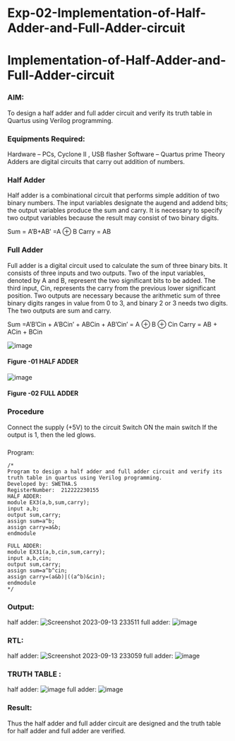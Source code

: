 # Exp-02-Implementation-of-Half-Adder-and-Full-Adder-circuit

# Implementation-of-Half-Adder-and-Full-Adder-circuit
### AIM:
To design a half adder and full adder circuit and verify its truth table in Quartus using Verilog programming.

### Equipments Required:
Hardware – PCs, Cyclone II , USB flasher
Software – Quartus prime
Theory
Adders are digital circuits that carry out addition of numbers.

### Half Adder
Half adder is a combinational circuit that performs simple addition of two binary numbers. The input variables designate the augend and addend bits; the output variables produce the sum and carry. It is necessary to specify two output variables because the result may consist of two binary digits.

Sum = A’B+AB’ =A ⊕ B Carry = AB

### Full Adder
Full adder is a digital circuit used to calculate the sum of three binary bits. It consists of three inputs and two outputs. Two of the input variables, denoted by A and B, represent the two significant bits to be added. The third input, Cin, represents the carry from the previous lower significant position. Two outputs are necessary because the arithmetic sum of three binary digits ranges in value from 0 to 3, and binary 2 or 3 needs two digits. The two outputs are sum and carry.

Sum =A’B’Cin + A’BCin’ + ABCin + AB’Cin’ = A ⊕ B ⊕ Cin Carry = AB + ACin + BCin

 ![image](https://user-images.githubusercontent.com/36288975/163552156-a13e5a56-c638-4110-97d9-8896907c8d25.png)

#### Figure -01 HALF ADDER 


![image](https://user-images.githubusercontent.com/36288975/163552057-b3547877-6d07-45b4-b7e0-bcfebfad9e1d.png)

#### Figure -02 FULL ADDER 

### Procedure

Connect the supply (+5V) to the circuit
Switch ON the main switch
If the output is 1, then the led glows.
### 
Program:
```
/*
Program to design a half adder and full adder circuit and verify its truth table in quartus using Verilog programming.
Developed by: SWETHA.S
RegisterNumber:  212222230155
HALF ADDER:
module EX3(a,b,sum,carry);
input a,b;
output sum,carry;
assign sum=a^b;
assign carry=a&b;
endmodule

FULL ADDER:
module EX31(a,b,cin,sum,carry);
input a,b,cin;
output sum,carry;
assign sum=a^b^cin;
assign carry=(a&b)|((a^b)&cin);
endmodule
*/
```

### Output:
half adder:
![Screenshot 2023-09-13 233511](https://github.com/swethaselvarajm/Exp-02-Implementation-of-Half-Adder-and-Full-Adder-circuit/assets/119525603/7a00d55c-8664-4f6f-beb0-c68cbd2d1938)
full adder:
![image](https://github.com/swethaselvarajm/Exp-02-Implementation-of-Half-Adder-and-Full-Adder-circuit/assets/119525603/ec586013-7947-414c-907f-89338f82707a)

### RTL:
half adder:
![Screenshot 2023-09-13 233059](https://github.com/swethaselvarajm/Exp-02-Implementation-of-Half-Adder-and-Full-Adder-circuit/assets/119525603/9ecdde5a-15e4-47b2-b644-9c6d423c197b)
full adder:
![image](https://github.com/swethaselvarajm/Exp-02-Implementation-of-Half-Adder-and-Full-Adder-circuit/assets/119525603/2d853ee5-6d68-4a11-8e25-f5e87e54adfe)

### TRUTH TABLE :
half adder:
![image](https://github.com/swethaselvarajm/Exp-02-Implementation-of-Half-Adder-and-Full-Adder-circuit/assets/119525603/a72f4203-4e6c-4289-b474-0412d816202f)
full adder:
![image](https://github.com/swethaselvarajm/Exp-02-Implementation-of-Half-Adder-and-Full-Adder-circuit/assets/119525603/70b3a065-f189-4e19-b1e6-36402c2989bf)

### Result:
Thus the half adder and full adder circuit are designed and the truth table for half adder and full adder are verified.
